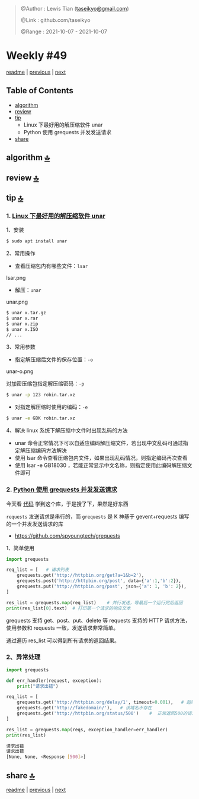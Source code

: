 > @Author  : Lewis Tian (taseikyo@gmail.com)
>
> @Link    : github.com/taseikyo
>
> @Range   : 2021-10-07 - 2021-10-07

# Weekly #49

[readme](../README.md) | [previous](202110W1.md) | [next](202110W3.md)

## Table of Contents

- [algorithm](#algorithm-)
- [review](#review-)
- [tip](#tip-)
    - Linux 下最好用的解压缩软件 unar
    - Python 使用 grequests 并发发送请求
- [share](#share-)

## algorithm [🔝](#weekly-49)

## review [🔝](#weekly-49)

## tip [🔝](#weekly-49)

### 1. [Linux 下最好用的解压缩软件 unar](http://www.luoshuizhibin.cn/663.html)

1、安装

```Bash
$ sudo apt install unar
```

2、常用操作

- 查看压缩包内有哪些文件：`lsar`

lsar.png

- 解压：`unar`

unar.png

```Bash
$ unar x.tar.gz
$ unar x.rar
$ unar x.zip
$ unar x.ISO
// ...
```

3、常用参数

- 指定解压缩后文件的保存位置：`-o`

unar-o.png

对加密压缩包指定解压缩密码：`-p`

```Bash
$ unar -p 123 robin.tar.xz
```

- 对指定解压缩时使用的编码：`-e`

```Bash
$ unar -e GBK robin.tar.xz
```

4、解决 linux 系统下解压缩中文件时出现乱码的方法

- unar 命令正常情况下可以自适应编码解压缩文件，若出现中文乱码可通过指定解压缩编码方法解决
- 使用 lsar 命令查看压缩包内文件，如果出现乱码情况，则指定编码再次查看
- 使用 lsar -e GB18030 ，若能正常显示中文名称，则指定使用此编码解压缩文件即可

### 2. [Python 使用 grequests 并发发送请求](https://www.cnblogs.com/superhin/p/11583560.html)

今天看 [代码](https://github.com/lrhtony/pixiv-rank) 学到这个库，于是搜了下，果然是好东西

`requests` 发送请求是串行的，而 `grequests` 是 K 神基于 gevent+requests 编写的一个并发发送请求的库

- https://github.com/spyoungtech/grequests

1、简单使用

```Python
import grequests

req_list = [   # 请求列表
    grequests.get('http://httpbin.org/get?a=1&b=2'),
    grequests.post('http://httpbin.org/post', data={'a':1,'b':2}),
    grequests.put('http://httpbin.org/post', json={'a': 1, 'b': 2}),
]

res_list = grequests.map(req_list)    # 并行发送，等最后一个运行完后返回
print(res_list[0].text)  # 打印第一个请求的响应文本
```

grequests 支持 get、post、put、delete 等 requests 支持的 HTTP 请求方法，使用参数和 requests 一致，发送请求非常简单。

通过遍历 res_list 可以得到所有请求的返回结果。

### 2、异常处理

```Python
import grequests

def err_handler(request, exception):
    print("请求出错")

req_list = [
    grequests.get('http://httpbin.org/delay/1', timeout=0.001),   # 超时异常
    grequests.get('http://fakedomain/'),   # 该域名不存在
    grequests.get('http://httpbin.org/status/500')    #  正常返回500的请求
]

res_list = grequests.map(reqs, exception_handler=err_handler)
print(res_list)
```

```Bash
请求出错
请求出错
[None, None, <Response [500]>]
```

## share [🔝](#weekly-49)

[readme](../README.md) | [previous](202110W1.md) | [next](202110W3.md)
